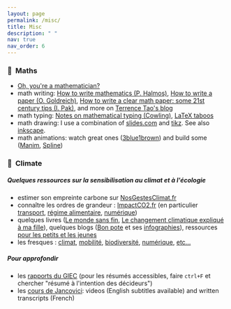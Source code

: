 ```yaml
---
layout: page
permalink: /misc/
title: Misc
description: " "
nav: true
nav_order: 6
---
```




### :triangular_ruler: &nbsp;Maths
- [Oh, you're a mathematician?](https://putitallonred.com/2014/08/11/if-i-reacted-to-other-peoples-careers-the-way-they-react-to-me-becoming-a-mathematician/)
- math writing: [How to write mathematics (P. Halmos)](https://entropiesschool.sciencesconf.org/data/How_to_Write_Mathematics.pdf), [How to write a paper (O. Goldreich)](https://www.wisdom.weizmann.ac.il/~oded/R2/re-writing.pdf), [How to write a clear math paper: some 21st century tips (I. Pak)](https://www.math.ucla.edu/~pak/papers/how-to-write1.pdf), and more on [Terrence Tao's blog](https://terrytao.wordpress.com/advice-on-writing-papers/)
- math typing: [Notes on mathematical typing (Cowling)](https://web.maths.unsw.edu.au/~michaelc/mc_writing.pdf), [LaTeX taboos](https://distrib-coffee.ipsl.jussieu.fr/pub/mirrors/ctan/info/l2tabu/english/l2tabuen.pdf)
- math drawing: I use a combination of [slides.com](slides.com) and [tikz](https://tikz.dev/). See also [inkscape](https://inkscape.fr/). 
- math animations: watch great ones ([3blue1brown](https://www.3blue1brown.com/)) and build some ([Manim](https://github.com/3b1b/manim), [Spline](https://app.spline.design/))


### :seedling: &nbsp;Climate
##### Quelques ressources sur la sensibilisation au climat et à l'écologie
  - estimer son empreinte carbone sur [NosGestesClimat.fr](https://nosgestesclimat.fr/)
  - connaître les ordres de grandeur : [ImpactCO2.fr](https://impactco2.fr/) (en particulier [transport](https://impactco2.fr/transport), [régime alimentaire](https://impactco2.fr/repas), [numérique](https://impactco2.fr/usagenumerique))
  - quelques livres ([Le monde sans fin](https://www.dargaud.com/bd/le-monde-sans-fin-miracle-energetique-et-derive-climatique-bda5378080), [Le changement climatique expliqué à ma fille](https://www.seuil.com/ouvrage/le-changement-climatique-explique-a-ma-fille-jean-marc-jancovici/9782020965972)), quelques blogs ([Bon pote](https://bonpote.com/) et ses [infographies](https://bonpote.com/les-infographies-bon-pote/)), ressources [pour les petits et les jeunes](https://www.greenpeace.fr/ressources-pedagogiques-environnement/)
  - les fresques : [climat](https://fresqueduclimat.org/), [mobilité](https://fresquedelamobilite.org/), [biodiversité](https://www.fresquedelabiodiversite.org/), [numérique](https://www.fresquedunumerique.org/), [etc...](https://wiki.climatefresk.org/?title=Les_fresques_amies)

##### Pour approfondir
  - les [rapports du GIEC](https://www.ipcc.ch/languages-2/francais/) (pour les résumés accessibles, faire `ctrl+F` et chercher "résumé à l'intention des décideurs")
  - les [cours de Jancovici](https://jancovici.com/publications-et-co/cours-mines-paristech-2019/cours-mines-paris-tech-juin-2019/): videos (English subtitles available) and written transcripts (French)